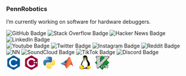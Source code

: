 ### PennRobotics

I’m currently working on software for hardware debuggers.

<div id="badges">
  <img src="https://img.shields.io/badge/GitHub-darkslategrey?style=plastic&logo=github&logoColor=white" alt="GitHub Badge"/>
  <img src="https://img.shields.io/badge/StackOverflow-darkorange?style=plastic&logo=stackoverflow&logoColor=white" alt="Stack Overflow Badge"/>
  <img src="https://img.shields.io/badge/HackerNews-tomato?style=plastic&logo=ycombinator&logoColor=white" alt="Hacker News Badge"/>
  <img src="https://img.shields.io/badge/LinkedIn-steelblue?style=plastic&logo=linkedin&logoColor=white" alt="LinkedIn Badge"/>
  <br/>
  <img src="https://img.shields.io/badge/YouTube-crimson?style=plastic&logo=youtube&logoColor=white" alt="Youtube Badge"/>
  <img src="https://img.shields.io/badge/Twitter-dodgerblue?style=plastic&logo=twitter&logoColor=white" alt="Twitter Badge"/>
  <img src="https://img.shields.io/badge/Instagram-lightcoral?style=plastic&logo=instagram&logoColor=white" alt="Instagram Badge"/>
  <img src="https://img.shields.io/badge/Reddit-orangered?style=plastic&logo=reddit&logoColor=white" alt="Reddit Badge"/>
  <br/>
  <img src="https://img.shields.io/badge/NN-white?style=plastic" alt="NN"/>
  <img src="https://img.shields.io/badge/SoundCloud-orangered?style=plastic&logo=soundcloud&logoColor=white" alt="SoundCloud Badge"/>
  <img src="https://img.shields.io/badge/TikTok-black?style=plastic&logo=tiktok&logoColor=white" alt="TikTok Badge"/>
  <img src="https://img.shields.io/badge/Discord-mediumpurple?style=plastic&logo=discord&logoColor=white" alt="Discord Badge"/>
</div>

  
<div>
  <img src="https://github.com/devicons/devicon/blob/master/icons/c/c-plain.svg" title="C" alt="C" width="40" height="40"/>&nbsp;
  <img src="https://github.com/devicons/devicon/blob/master/icons/cplusplus/cplusplus-plain.svg" title="C++" alt="C++" width="40" height="40"/>&nbsp;
  <img src="https://github.com/devicons/devicon/blob/master/icons/python/python-original.svg" title="Python" alt="Python" width="40" height="40"/>&nbsp;
  <img src="https://github.com/devicons/devicon/blob/master/icons/matlab/matlab-original.svg" title="Matlab" alt="Matlab" width="40" height="40"/>&nbsp;
  <img src="https://github.com/devicons/devicon/blob/master/icons/linux/linux-original.svg" title="Linux" alt="Linux" width="40" height="40"/>&nbsp;
  <img src="https://github.com/devicons/devicon/blob/master/icons/vim/vim-original.svg" title="Vim" alt="Vim" width="40" height="40"/>
</div>

